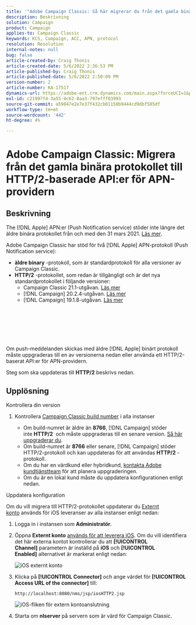 ```yaml
---
title: '"Adobe Campaign Classic: Så här migrerar du från det gamla binära protokollet till HTTP/2-baserade API:er för APN-providern'
description: Beskrivning
solution: Campaign
product: Campaign
applies-to: Campaign Classic
keywords: KCS, Campaign, ACC, APN, protocol
resolution: Resolution
internal-notes: null
bug: false
article-created-by: Craig Thonis
article-created-date: 5/6/2022 2:36:53 PM
article-published-by: Craig Thonis
article-published-date: 5/6/2022 2:50:09 PM
version-number: 2
article-number: KA-17517
dynamics-url: https://adobe-ent.crm.dynamics.com/main.aspx?forceUCI=1&pagetype=entityrecord&etn=knowledgearticle&id=37355bf2-49cd-ec11-a7b5-6045bd00d4f5
exl-id: c21997f4-3a55-4c62-8aa3-797efff03993
source-git-commit: a59847e2e7e37f432cb01150b9444cd9dbf585df
workflow-type: tm+mt
source-wordcount: '442'
ht-degree: 4%

---
```


# Adobe Campaign Classic: Migrera från det gamla binära protokollet till HTTP/2-baserade API:er för APN-providern

## Beskrivning

The [!DNL Apple] APN:er (Push Notification service) stöder inte längre det äldre binära protokollet från och med den 31 mars 2021. [Läs mer](https://developer.apple.com/news/?id=c88acm2b).

Adobe Campaign Classic har stöd för två [!DNL Apple] APN-protokoll (Push Notification service):

- <b>äldre binary</b> -protokoll, som är standardprotokoll för alla versioner av Campaign Classic.
- <b>HTTP/2</b> -protokollet, som redan är tillgängligt och är det nya standardprotokollet i följande versioner: 
   - Campaign Classic 21.1-utgåvan. [Läs mer](https://experienceleague.adobe.com/docs/campaign-classic/using/release-notes/gs-release/gold-standard.html)
   - [!DNL Campaign] 20.2.4-utgåvan. [Läs mer](https://experienceleague.adobe.com/docs/campaign-classic/using/release-notes/previous-releases/release--20-2.html?lang=en#release-notes)
   - [!DNL Campaign] 19.1.8-utgåvan. [Läs mer](https://experienceleague.adobe.com/docs/campaign-classic/using/release-notes/previous-releases/release--19-1.html?lang=en#release-19-1-8-build-9039)

<br><br><br><br> <br><br>
Om push-meddelanden skickas med äldre [!DNL Apple] binärt protokoll måste uppgraderas till en av versionerna nedan eller använda ett HTTP/2-baserat API:er för APN-providern.

Steg som ska uppdateras till <b>HTTP/2</b> beskrivs nedan.

## Upplösning

Kontrollera din version

1. Kontrollera [Campaign Classic build number](https://docs.adobe.com/content/help/en/campaign-classic/using/getting-started/starting-with-adobe-campaign/launching-adobe-campaign.html#getting-your-campaign-version) i alla instanser

   - Om build-numret är äldre än <b>8766</b>, [!DNL Campaign] stöder inte <b>HTTP/2</b>  och måste uppgraderas till en senare version. [Så här uppgraderar du](https://helpx.adobe.com/se/campaign/kb/acc-build-upgrade.html).
   - Om build-numret är <b>8766</b> eller senare, [!DNL Campaign] stöder HTTP/2-protokoll och kan uppdateras för att användas <b>HTTP/2</b> -protokoll.
   - Om du har en värdkund eller hybridkund, [kontakta Adobe kundtjänstteam](https://docs.adobe.com/content/help/en/customer-one/using/home.html) för att planera uppgraderingen.
   - Om du är en lokal kund måste du uppdatera konfigurationen enligt nedan.

Uppdatera konfiguration

Om du vill migrera till HTTP/2-protokollet uppdaterar du [Externt konto](https://docs.adobe.com/content/help/en/campaign-classic/using/getting-started/administration-basics/external-accounts.html) används för iOS leveranser av alla instanser enligt nedan:

1. Logga in i instansen som <b>Administratör</b>.

1. Öppna <b>Externt konto</b> [används för att leverera iOS](https://experienceleague.adobe.com/docs/campaign-classic/using/sending-messages/sending-push-notifications/configure-the-mobile-app/configuring-the-mobile-application.html). Om du vill identifiera det här externa kontot kontrollerar du att <b>[!UICONTROL Channel]</b> parametern är inställd på <b>iOS</b> och <b>[!UICONTROL Enabled]</b> alternativet är markerat enligt nedan:

   ![iOS externt konto](https://helpx.adobe.com/content/dam/help/en/campaign/kb/migrate-to-http2/jcr_content/main-pars/procedure/proc_par/step_1/step_par/image/iOS-ext-account.png "iOS-ext-account")

1. Klicka på <b>[!UICONTROL Connector]</b> och ange värdet för <b>[!UICONTROL Access URL of the connector]</b> till:

   ```
   http://localhost:8080/nms/jsp/iosHTTP2.jsp
   ```

   ![iOS-fliken för extern kontoanslutning](https://helpx.adobe.com/content/dam/help/en/campaign/kb/migrate-to-http2/jcr_content/main-pars/procedure/proc_par/step/step_par/image/iOs-ext-account-connector.png "iOS-ext-account-connector")

1. Starta om <b>nlserver</b> på servern som är värd för Campaign Classic.
